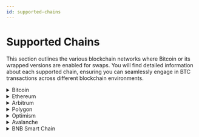 ```yaml
---
id: supported-chains
---
```


# Supported Chains

This section outlines the various blockchain networks where Bitcoin or its wrapped versions are enabled for swaps. You will find detailed information about each supported chain, ensuring you can seamlessly engage in BTC transactions across different blockchain environments.

<details>
<summary>Bitcoin</summary>

BTC on the Bitcoin chain to WBTC on the Ethereum/Arbitrum chain and vice versa.

Garden supports all Bitcoin address types. Here's the list:
- **Legacy (P2PKH):** The original Bitcoin address format that starts with '1', used for sending payments directly to a recipient's public key hash.
- **Nested SegWit (P2SH-P2WPKH):** Starts with '3', it wraps a SegWit address in a script hash to maintain compatibility with systems that only recognize the older P2SH format.
- **Native SegWit (P2WPKH):** Uses the Bech32 encoding format, starts with 'bc1', and directly supports SegWit, reducing transaction fees and increasing block efficiency.
- **Taproot (P2TR):** A type of Native SegWit address also starting with 'bc1', it leverages Schnorr signatures and MAST to offer more efficient use of block space and enhanced privacy features.

</details>

<details>
<summary>Ethereum</summary>

BTC on the Bitcoin chain to WBTC on the Ethereum chain and vice versa.

</details>

<details>
<summary>Arbitrum</summary>

BTC on the Bitcoin chain to WBTC on the Arbitrum chain and vice versa.

</details>

<details>
<summary>Polygon</summary>

WBTC on any chain to WBTC on Polygon.

</details>

<details>
<summary>Optimism</summary>

WBTC on any chain to WBTC on Optimism.

</details>

<details>
<summary>Avalanche</summary>

BTC.b on Avalanche to WBTC (any chain) / BTCB (BNB Smart Chain)

</details>

<details>
<summary>BNB Smart Chain</summary>

BTCB on BNB Smart Chain to WBTC (any chain) / BTC.b (Avalanche chain)

</details>
